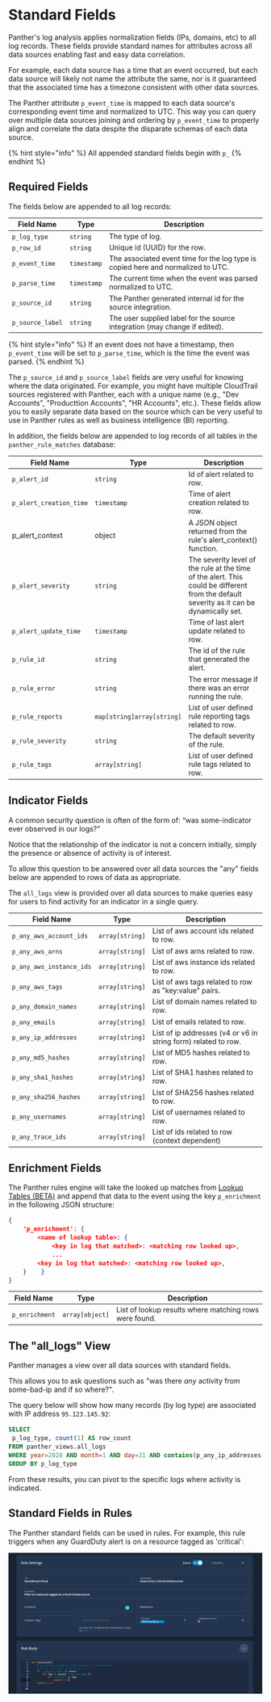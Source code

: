 # Standard Fields

Panther's log analysis applies normalization fields (IPs, domains, etc) to all log records. These fields provide standard names for attributes across all data sources enabling fast and easy data correlation.

For example, each data source has a time that an event occurred, but each data source will likely not name the attribute the same, nor is it guaranteed that the associated time has a timezone consistent with other data sources.

The Panther attribute `p_event_time` is mapped to each data source's corresponding event time and normalized to UTC. This way you can query over multiple data sources joining and ordering by `p_event_time` to properly align and correlate the data despite the disparate schemas of each data source.

{% hint style="info" %}
All appended standard fields begin with `p_`
{% endhint %}

## Required Fields

The fields below are appended to all log records:

| Field Name       | Type        | Description                                                                      |
| ---------------- | ----------- | -------------------------------------------------------------------------------- |
| `p_log_type`     | `string`    | The type of log.                                                                 |
| `p_row_id`       | `string`    | Unique id (UUID) for the row.                                                    |
| `p_event_time`   | `timestamp` | The associated event time for the log type is copied here and normalized to UTC. |
| `p_parse_time`   | `timestamp` | The current time when the event was parsed normalized to UTC.                    |
| `p_source_id`    | `string`    | The Panther generated internal id for the source integration.                    |
| `p_source_label` | `string`    | The user supplied label for the source integration (may change if edited).       |

{% hint style="info" %}
If an event does not have a timestamp, then `p_event_time` will be set to `p_parse_time`, which is the time the event was parsed.
{% endhint %}

The `p_source_id` and `p_source_label` fields are very useful for knowing where the data originated. For example, you might have multiple CloudTrail sources registered with Panther, each with a unique name (e.g., "Dev Accounts", "Producttion Accounts", "HR Accounts", etc.). These fields allow you to easily separate data based on the source which can be very useful to use in Panther rules as well as business intelligence (BI) reporting.

In addition, the fields below are appended to log records of all tables in the `panther_rule_matches` database:

| Field Name              | Type                       | Description                                                                                                                              |
| ----------------------- | -------------------------- | ---------------------------------------------------------------------------------------------------------------------------------------- |
| `p_alert_id`            | `string`                   | Id of alert related to row.                                                                                                              |
| `p_alert_creation_time` | `timestamp`                | Time of alert creation related to row.                                                                                                   |
| p\_alert\_context       | object                     | A JSON object returned from the rule's alert\_context() function.                                                                        |
| `p_alert_severity`      | `string`                   | The severity level of the rule at the time of the alert. This could be different from the default severity as it can be dynamically set. |
| `p_alert_update_time`   | `timestamp`                | Time of last alert update related to row.                                                                                                |
| `p_rule_id`             | `string`                   | The id of the rule that generated the alert.                                                                                             |
| `p_rule_error`          | `string`                   | The error message if there was an error running the rule.                                                                                |
| `p_rule_reports`        | `map[string]array[string]` | List of user defined rule reporting tags related to row.                                                                                 |
| `p_rule_severity`       | `string`                   | The default severity of the rule.                                                                                                        |
| `p_rule_tags`           | `array[string]`            | List of user defined rule tags related to row.                                                                                           |

## Indicator Fields

A common security question is often of the form of: “was some-indicator ever observed in our logs?”

Notice that the relationship of the indicator is not a concern initially, simply the presence or absence of activity is of interest.

To allow this question to be answered over all data sources the "any" fields below are appended to rows of data as appropriate.

The `all_logs` view is provided over all data sources to make queries easy for users to find activity for an indicator in a single query.

| Field Name               | Type            | Description                                                    |
| ------------------------ | --------------- | -------------------------------------------------------------- |
| `p_any_aws_account_ids`  | `array[string]` | List of aws account ids related to row.                        |
| `p_any_aws_arns`         | `array[string]` | List of aws arns related to row.                               |
| `p_any_aws_instance_ids` | `array[string]` | List of aws instance ids related to row.                       |
| `p_any_aws_tags`         | `array[string]` | List of aws tags related to row as "key:value" pairs.          |
| `p_any_domain_names`     | `array[string]` | List of domain names related to row.                           |
| `p_any_emails`           | `array[string]` | List of emails related to row.                                 |
| `p_any_ip_addresses`     | `array[string]` | List of ip addresses (v4 or v6 in string form) related to row. |
| `p_any_md5_hashes`       | `array[string]` | List of MD5 hashes related to row.                             |
| `p_any_sha1_hashes`      | `array[string]` | List of SHA1 hashes related to row.                            |
| `p_any_sha256_hashes`    | `array[string]` | List of SHA256 hashes related to row.                          |
| `p_any_usernames`        | `array[string]` | List of usernames related to row.                              |
| `p_any_trace_ids`        | `array[string]` | List of ids related to row (context dependent)                 |

## Enrichment Fields <a href="#enrichmentfields" id="enrichmentfields"></a>

The Panther rules engine will take the looked up matches from [Lookup Tables (BETA)](lookup-tables/) and append that data to the event using the key `p_enrichment` in the following JSON structure:

```json
{ 
    'p_enrichment': {
        <name of lookup table>: { 
            <key in log that matched>: <matching row looked up>,
            ...
	    <key in log that matched>: <matching row looked up>,
	}    }
} 
```

| Field Name     | Type            | Description                                            |
| -------------- | --------------- | ------------------------------------------------------ |
| `p_enrichment` | `array[object]` | List of lookup results where matching rows were found. |

## The "all\_logs" View

Panther manages a view over all data sources with standard fields.

This allows you to ask questions such as "was there _any_ activity from some-bad-ip and if so where?".

The query below will show how many records (by log type) are associated with IP address `95.123.145.92`:

```sql
SELECT
 p_log_type, count(1) AS row_count
FROM panther_views.all_logs
WHERE year=2020 AND month=1 AND day=31 AND contains(p_any_ip_addresses, '95.123.145.92')
GROUP BY p_log_type
```

From these results, you can pivot to the specific logs where activity is indicated.

## Standard Fields in Rules

The Panther standard fields can be used in rules. For example, this rule triggers when any GuardDuty alert is on a resource tagged as 'critical':

![Example Panther Rule](<../../../.gitbook/assets/panther-fields (7) (7) (9) (2) (1) (1) (1) (7).png>)
